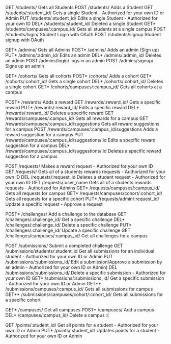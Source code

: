 GET 		/students/                                      Gets all Students
POST 		/students/                                      Adds a Student
GET 		/students/:student_id/		                      Gets a single Student - Authorized for your own ID or Admin
PUT 		/students/:student_id/		                      Edits a single Student - Authorized for your own ID
DEL*		/students/:student_id/                          Deleted a single Student
GET*		/students/campuses/:campus_id/                  Gets all students at a single campus
POST    /students/login/                                Student Login with OAuth
POST    /students/signup                                Student signup with OAuth

GET*		/admins/                                        Gets all Admins
POST*		/admins/                                        Adds an admin (Sign up)
PUT*		/admins/:admin_id/                              Edits an admin
DEL*		/admins/:admin_id/                              Deletes an admin
POST    /admins/login/                                  logs in an admin
POST    /admins/signup/                                 Signs up an admin

GET* 		/cohorts/                                       Gets all cohorts
POST*		/cohorts/                                       Adds a cohort
GET*		/cohorts/:cohort_id/                            Gets a single cohort
DEL*		/cohorts/:cohort_id/                            Deletes a single cohort
GET*		/cohorts/campuses/:campus_id/                   Gets all cohorts at a campus

POST*		/rewards/                                       Adds a reward
GET     /rewards/:reward_id/                            Gets a specific reward
PUT*		/rewards/:reward_id/                            Edits a specific reward
DEL*		/rewards/:reward_id/                            Deletes a specific reward
GET			/rewards/campuses/:campus_id/                   Gets all rewards for a campus
GET			/rewards/campuses/:campus_id/suggestions        Gets all reward suggestions for a campus
POST		/rewards/campuses/:campus_id/suggestions        Adds a reward suggestion for a campus
PUT			/rewards/campuses/:campus_id/suggestions/:id    Edits a specific reward suggestion for a campus
DEL*		/rewards/campuses/:campus_id/suggestions/:id    Deletes a specific reward suggestion for a campus

POST		/requests/				                              Makes a reward request - Authorized for your own ID  
GET			/requests/				                              Gets all of a students rewards requests	- Authorized for your own ID
DEL			/requests/:request_id				                    Deletes a student request	- Authorized for your own ID
GET			/requests/:user_name				                    Gets all of a students rewards requests - Authorized for Admins
GET*		/requests/campuses/:campus_id/                  Gets all requests for campus
GET*		/requests/campuses/cohort/:cohort_id/           Gets all requests for a specific cohort
PUT*		/requests/admin/:request_id/                    Update a specific request - Approve a request

POST*		/challenges/                                    Add a challenge to the database
GET     /challenges/:challenge_id/                      Get a specific challenge
DEL*		/challenges/:challenge_id/                      Delete a specific challenge
PUT*		/challenges/:challenge_id/                      Update a specific challenge
GET			/challenges/campuses/:campus_id/                Get all challenges for a campus

POST		/submissions/                                   Submit a completed challenge
GET     /submissions/students/:student_id	              Get all submissions for an individual student - Authorized for your own ID or Admin
PUT     /submissions/:submissions_id/		                Edit a submission/Approve a submission by an admin - Authorized for your own ID or Admin)
DEL     /submissions/:submissions_id/		                Delete a specific submission - Authorized for your own ID
GET*		/submissions/:submissions_id/			              Get a specific submission - Authorized for your own ID or Admin
GET**		/submissions/campuses/:campus_id/               Gets all submissions for campus
GET**		/submissions/campuses/cohort/:cohort_id/        Gets all submissions for a specific cohort

GET*		/campuses/                                      Get all campuses
POST*		/campuses/                                      Add a campus
DEL*		/campuses/:campus_id/                           Delete a campus :(

GET			/points/:student_id/										        Get all points for a student - Authorized for your own ID or Admin
PUT*		/points/:student_id/                            Updates points for a student - Authorized for your own ID or Admin
